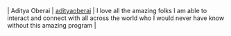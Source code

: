 | Aditya Oberai | [adityaoberai](https://github.com/adityaoberai) | I love all the amazing folks I am able to interact and connect with all across the world who I would never have know without this amazing program |